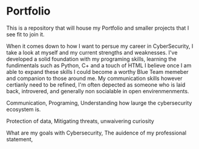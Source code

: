 # Portfolio
This is a repository that will house my Portfolio and smaller projects that I see fit to join it.

When it comes down to how I want to persue my career in CyberSecurity, I take a look at myself and my current
strengths and weaknesses. I've developed a solid foundation with my programing skills, learning the fundimentals
such as Python, C+ and a touch of HTML I believe once I am able to expand these skills I could become a worthy
Blue Team memeber and companion to those around me. My communication skills however certianly need to be refined,
I'm often depected as someone who is laid back, introvered, and generally non socialable in open envirenmenments.

Communication, Programing, Understanding how laurge the cybersecurity ecosystem is.



Protection of data, Mitigating threats, unwaivering curiosity

What are my goals with Cybersecurity, The auidence of my professional statement, 
